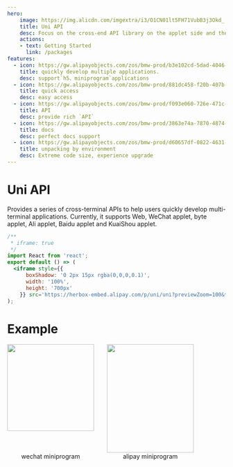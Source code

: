 ```yaml
---
hero:
    image: https://img.alicdn.com/imgextra/i3/O1CN01lt5FH71VubB3j3Okd_!!6000000002713-2-tps-412-412.png
    title: Uni API
    desc: Focus on the cross-end API library on the applet side and the web side
    actions:
    - text: Getting Started
      link: /packages
features:
  - icon: https://gw.alipayobjects.com/zos/bmw-prod/b3e102cd-5dad-4046-a02a-be33241d1cc7/kj9t8oji_w144_h144.png
    title: quickly develop multiple applications.
    desc: support`h5、miniprogram`applications
  - icon: https://gw.alipayobjects.com/zos/bmw-prod/881dc458-f20b-407b-947a-95104b5ec82b/k79dm8ih_w144_h144.png
    title: quick access
    desc: easy access
  - icon: https://gw.alipayobjects.com/zos/bmw-prod/f093e060-726e-471c-a53e-e988ed3f560c/kj9t9sk7_w144_h144.png
    title: API
    desc: provide rich `API`
  - icon: https://gw.alipayobjects.com/zos/bmw-prod/3863e74a-7870-4874-b1e1-00a8cdf47684/kj9t7ww3_w144_h144.png
    title: docs
    desc: perfect docs support
  - icon: https://gw.alipayobjects.com/zos/bmw-prod/d60657df-0822-4631-9d7c-e7a869c2f21c/k79dmz3q_w126_h126.png
    title: unpacking by environment
    desc: Extreme code size, experience upgrade
---
```


# Uni API

Provides a series of cross-terminal APIs to help users quickly develop multi-terminal applications. Currently, it supports Web, WeChat applet, byte applet, Ali applet, Baidu applet and KuaiShou applet.


```jsx | inline
/**
 * iframe: true
 */
import React from 'react';
export default () => (
  <iframe style={{
      boxShadow: '0 2px 15px rgba(0,0,0,0.1)',
      width: '100%',
      height: '700px'
    }} src='https://herbox-embed.alipay.com/p/uni/uni?previewZoom=100&topSlider=false'></iframe>
);
```

# Example

<div style="display: flex;margin-bottom: 200px;">
  <div>
    <div style="width: 200px;height: 250px;">
      <img src="https://img.alicdn.com/imgextra/i1/O1CN01upA1bP1CxpGb8qLPp_!!6000000000148-0-tps-662-662.jpg" width="200" height="200" />
    </div>
    <div style="text-align: center;">wechat miniprogram</div>
  </div>
  <div style="margin-left: 30px;">
    <div style="line-height: 0;">
      <img src="https://gw.alicdn.com/imgextra/i3/O1CN01Ca6t2Q2AEpIXh4r0u_!!6000000008172-0-tps-1540-1906.jpg" width="200" height="250" />
    </div>
    <div style="text-align: center;">alipay miniprogram</div>
  </div>
</div>
